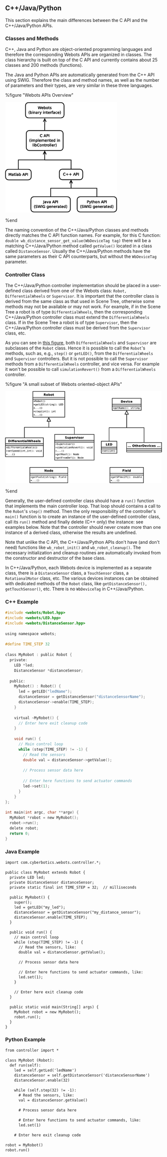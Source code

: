 ## C++/Java/Python

This section explains the main differences between the C API and the
C++/Java/Python APIs.

### Classes and Methods

C++, Java and Python are object-oriented programming languages and therefore the
corresponding Webots APIs are organized in classes. The class hierarchy is built
on top of the C API and currently contains about 25 classes and 200 methods
(functions).

The Java and Python APIs are automatically generated from the C++ API using
SWIG. Therefore the class and method names, as well as the number of parameters
and their types, are very similar in these three languages.

%figure "Webots APIs Overview"

![api_overview.png](images/api_overview.png)

%end

The naming convention of the C++/Java/Python classes and methods directly
matches the C API function names. For example, for this C function: `double
wb_distance_sensor_get_value(WbDeviceTag tag)` there will be a matching
C++/Java/Python method called `getValue()` located in a class called
`DistanceSensor`. Usually the C++/Java/Python methods have the same parameters
as their C API counterparts, but without the `WbDeviceTag` parameter.

### Controller Class

The C++/Java/Python controller implementation should be placed in a user-defined
class derived from one of the Webots class: `Robot, DifferentialWheels` or
`Supervisor`. It is important that the controller class is derived from the same
class as that used in Scene Tree, otherwise some methods may not be available or
may not work. For example, if in the Scene Tree a robot is of type
`DifferentialWheels`, then the corresponding C++/Java/Python controller class
must extend the `DifferentialWheels` class. If in the Scene Tree a robot is of
type `Supervisor`, then the C++/Java/Python controller class must be derived
from the `Supervisor` class, etc.

As you can see in [this figure](#a-small-subset-of-webots-oriented-object-apis),
both `DifferentialWheels` and `Supervisor` are subclasses of the `Robot` class.
Hence it is possible to call the `Robot`'s methods, such as, e.g., `step()` or
`getLED()`, from the `DifferentialWheels` and `Supervisor` controllers. But it
is not possible to call the `Supervisor` methods from a `DifferentialWheels`
controller, and vice versa. For example it won't be possible to call
`simulationRevert()` from a `DifferentialWheels` controller.

%figure "A small subset of Webots oriented-object APIs"

![oo_api.png](images/oo_api.png)

%end

Generally, the user-defined controller class should have a `run()` function that
implements the main controller loop. That loop should contains a call to the
`Robot`'s `step()` method. Then the only responsibility of the controller's
`main()` function is to create an instance of the user-defined controller class,
call its `run()` method and finally delete (C++ only) the instance: see examples
below. Note that the controller should never create more than one instance of a
derived class, otherwise the results are undefined.

Note that unlike the C API, the C++/Java/Python APIs don't have (and don't need)
functions like `wb_robot_init()` and `wb_robot_cleanup()`. The necessary
initialization and cleanup routines are automatically invoked from the
constructor and destructor of the base class.

In C++/Java/Python, each Webots device is implemented as a separate class, there
is a `DistanceSensor` class, a `TouchSensor` class, a `RotationalMotor` class,
etc. The various devices instances can be obtained with dedicated methods of the
`Robot` class, like `getDistanceSensor(), getTouchSensor()`, etc. There is no
`WbDeviceTag` in C++/Java/Python.

### C++ Example

``` c
#include <webots/Robot.hpp>
#include <webots/LED.hpp>
#include <webots/DistanceSensor.hpp>

using namespace webots;

#define TIME_STEP 32

class MyRobot : public Robot {
  private:
    LED *led;
    DistanceSensor *distanceSensor;

  public:
    MyRobot() : Robot() {
      led = getLED("ledName");
      distanceSensor = getDistanceSensor("distanceSensorName");
      distanceSensor->enable(TIME_STEP);
    }

    virtual ~MyRobot() {
      // Enter here exit cleanup code
    }

    void run() {
      // Main control loop
      while (step(TIME_STEP) != -1) {
        // Read the sensors
        double val = distanceSensor->getValue();

        // Process sensor data here

        // Enter here functions to send actuator commands
        led->set(1);
      }
    }
};

int main(int argc, char **argv) {
  MyRobot *robot = new MyRobot();
  robot->run();
  delete robot;
  return 0;
}
```

### Java Example

```
import com.cyberbotics.webots.controller.*;

public class MyRobot extends Robot {
  private LED led;
  private DistanceSensor distanceSensor;
  private static final int TIME_STEP = 32;  // milliseconds

  public MyRobot() {
    super();
    led = getLED("my_led");
    distanceSensor = getDistanceSensor("my_distance_sensor");
    distanceSensor.enable(TIME_STEP);
  }

  public void run() {
    // main control loop
    while (step(TIME_STEP) != -1) {
      // Read the sensors, like:
      double val = distanceSensor.getValue();

      // Process sensor data here

      // Enter here functions to send actuator commands, like:
      led.set(1);
    }

    // Enter here exit cleanup code
  }

  public static void main(String[] args) {
    MyRobot robot = new MyRobot();
    robot.run();
  }
}
```

### Python Example

```
from controller import *

class MyRobot (Robot):
  def run(self):
    led = self.getLed('ledName')
    distanceSensor = self.getDistanceSensor('distanceSensorName')
    distanceSensor.enable(32)

    while (self.step(32) != -1):
      # Read the sensors, like:
      val = distanceSensor.getValue()

      # Process sensor data here

      # Enter here functions to send actuator commands, like:
      led.set(1)

    # Enter here exit cleanup code

robot = MyRobot()
robot.run()
```


